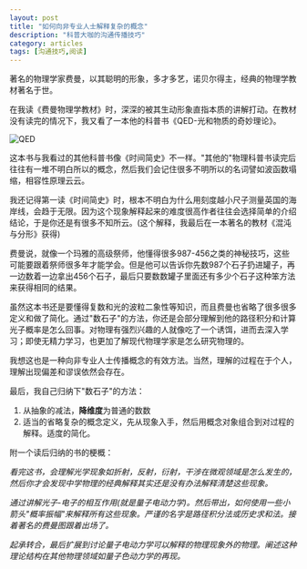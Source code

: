 ```yaml
---
layout: post
title: "如何向非专业人士解释复杂的概念"
description: "科普大咖的沟通传播技巧"
category: articles
tags: [沟通技巧,阅读]
---
```



著名的物理学家费曼，以其聪明的形象，多才多艺，诺贝尔得主，经典的物理学教材著名于世。

在我读《费曼物理学教材》时，深深的被其生动形象直指本质的讲解打动。在教材没有读完的情况下，我又看了一本他的科普书《QED-光和物质的奇妙理论》。

![QED](http://img3.douban.com/lpic/s24560282.jpg)

这本书与我看过的其他科普书像《时间简史》不一样。"其他的"物理科普书读完后往往有一堆不明白所以的概念，然后我们会记住很多不明所以的名词譬如波函数塌缩，相容性原理云云。

我还记得第一读《时间简史》时，根本不明白为什么用刻度越小尺子测量英国的海岸线，会趋于无限。因为这个现象解释起来的难度很高作者往往会选择简单的介绍结论，于是你还是有很多不知所云。(这个解释，我最后在一本著名的教材《混沌与分形》获得)

费曼说，就像一个玛雅的高级祭师，他懂得很多987-456之类的神秘技巧，这些可能要跟着祭师很多年才能学会。但是他可以告诉你先数987个石子扔进罐子，再一边数着一边拿出456个石子，最后只要数数罐子里面还有多少个石子这种笨方法来获得相同的结果。

虽然这本书还是要懂得复数和光的波粒二象性等知识，而且费曼也省略了很多很多定义和做了简化。通过"数石子"的方法，你还是会部分理解到他的路径积分和计算光子概率是怎么回事。对物理有强烈兴趣的人就像吃了一个诱饵，进而去深入学习；即使无精力学习，也更加了解现代物理学家是怎么研究物理的。

我想这也是一种向非专业人士传播概念的有效方法。当然，理解的过程在于个人，理解出现偏差和谬误依然会存在。

最后，我自己归纳下"数石子"的方法：

1. 从抽象的减法，**降维度**为普通的数数
2. 适当的省略复杂的概念定义，先从现象入手，然后用概念对象组合到对过程的解释。适度的简化。


附一个读后归纳的书的梗概：

_看完这书，会理解光学现象如折射，反射，衍射，干涉在微观领域是怎么发生的，然后你才会发现中学物理的经典解释其实还是没有办法解释清楚这些现象。_

_通过讲解光子-电子的相互作用(就是量子电动力学)。然后带出，如何使用一些小箭头"概率振幅"来解释所有这些现象。严谨的名字是路径积分法或历史求和法。接着著名的费曼图跟着出场了。_

_起承转合，最后扩展到讨论量子电动力学可以解释的物理现象外的物理。阐述这种理论结构在其他物理领域如量子色动力学的再现。_

